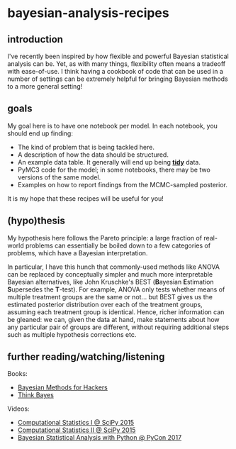 # bayesian-analysis-recipes

## introduction

I've recently been inspired by how flexible and powerful Bayesian statistical analysis can be. Yet, as with many things, flexibility often means a tradeoff with ease-of-use. I think having a cookbook of code that can be used in a number of settings can be extremely helpful for bringing Bayesian methods to a more general setting!

## goals

My goal here is to have one notebook per model. In each notebook, you should end up finding:

- The kind of problem that is being tackled here.
- A description of how the data should be structured.
- An example data table. It generally will end up being **[tidy](http://vita.had.co.nz/papers/tidy-data.pdf)** data.
- PyMC3 code for the model; in some notebooks, there may be two versions of the same model.
- Examples on how to report findings from the MCMC-sampled posterior.

It is my hope that these recipes will be useful for you!

## (hypo)thesis

My hypothesis here follows the Pareto principle: a large fraction of real-world problems can essentially be boiled down to a few categories of problems, which have a Bayesian interpretation.

In particular, I have this hunch that commonly-used methods like ANOVA can be replaced by conceptually simpler and much more interpretable Bayesian alternatives, like John Kruschke's BEST (**B**ayesian **E**stimation **S**upersedes the **T**-test). For example, ANOVA only tests whether means of multiple treatment groups are the same or not... but BEST gives us the estimated posterior distribution over each of the treatment groups, assuming each treatment group is identical. Hence, richer information can be gleaned: we can, given the data at hand, make statements about how any particular pair of groups are different, without requiring additional steps such as multiple hypothesis corrections etc.

## further reading/watching/listening

Books:

- [Bayesian Methods for Hackers](https://github.com/CamDavidsonPilon/Probabilistic-Programming-and-Bayesian-Methods-for-Hackers)
- [Think Bayes](http://greenteapress.com/wp/think-bayes/)

Videos:
- [Computational Statistics I @ SciPy 2015](https://www.youtube.com/watch?v=fMycLa1bsno)
- [Computational Statistics II @ SciPy 2015](https://www.youtube.com/watch?v=heFaYLKVZY4)
- [Bayesian Statistical Analysis with Python @ PyCon 2017](https://www.youtube.com/watch?v=p1IB4zWq9C8)
